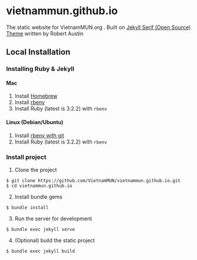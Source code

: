 # vietnammun.github.io

The static website for VietnamMUN.org . Built on [Jekyll Serif (Open Source) Theme](https://www.zerostatic.io/theme/jekyll-serif/) written by Robert Austin

## Local Installation

### Installing Ruby & Jekyll
#### Mac
1. Install [Homebrew](https://brew.sh/)
2. Install [rbenv](https://github.com/rbenv/rbenv)
3. Install Ruby (latest is 3.2.2) with `rbenv`

#### Linux (Debian/Ubuntu)
1. Install [rbenv with git](https://github.com/rbenv/rbenv#basic-git-checkout)
2. Install Ruby (latest is 3.2.2) with `rbenv`

### Install project
1. Clone the project
```shell
$ git clone https://github.com/VietnamMUN/vietnammun.github.io.git
$ cd vietnammun.github.io
```

2. Install bundle gems
```shell
$ bundle install
```

3. Run the server for development
```shell
$ bundle exec jekyll serve
```

4. (Optional) build the static project
```shell
$ bundle exec jekyll build
```
